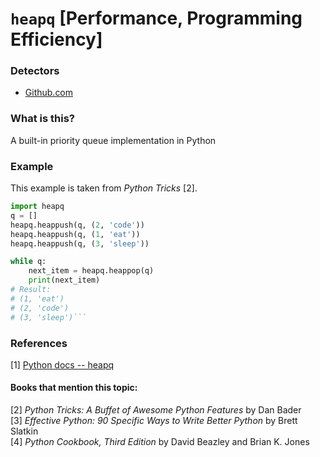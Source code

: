 # `heapq` [Performance, Programming Efficiency]

### Detectors
- [Github.com](https://github.com/SlimShadyIAm/DetectYourZen/blob/main/src/main/scala/slim/NewCallNameCountersAnalysis.scala)


### What is this?
A built-in priority queue implementation in Python

### Example
This example is taken from *Python Tricks* [2].

```py
import heapq
q = []
heapq.heappush(q, (2, 'code'))
heapq.heappush(q, (1, 'eat'))
heapq.heappush(q, (3, 'sleep'))

while q:
    next_item = heapq.heappop(q)
    print(next_item)
# Result:
# (1, 'eat')
# (2, 'code')
# (3, 'sleep')```
```

### References
[1] [Python docs -- heapq](https://docs.python.org/3/library/heapq.html)

#### Books that mention this topic:
[2] *Python Tricks: A Buffet of Awesome Python Features* by Dan Bader  
[3] *Effective Python: 90 Specific Ways to Write Better Python* by Brett Slatkin  
[4] *Python Cookbook, Third Edition* by David Beazley and Brian K. Jones  
